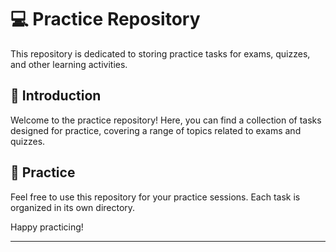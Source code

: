 # :computer: Practice Repository

This repository is dedicated to storing practice tasks for exams, quizzes, and other learning activities.

## :dart: Introduction

Welcome to the practice repository! Here, you can find a collection of tasks designed for practice, covering a range of topics related to exams and quizzes. 

## :pencil: Practice

Feel free to use this repository for your practice sessions. Each task is organized in its own directory.

Happy practicing!

---
